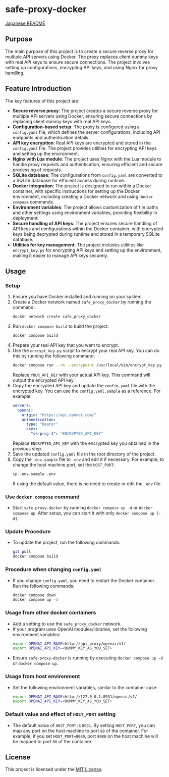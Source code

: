 # safe-proxy-docker

[Japanese README](README.md)

## Purpose

The main purpose of this project is to create a secure reverse proxy for multiple API servers using Docker. The proxy replaces client dummy keys with real API keys to ensure secure connections. The project involves setting up configurations, encrypting API keys, and using Nginx for proxy handling.

## Feature Introduction

The key features of this project are:

- **Secure reverse proxy**: The project creates a secure reverse proxy for multiple API servers using Docker, ensuring secure connections by replacing client dummy keys with real API keys.
- **Configuration-based setup**: The proxy is configured using a `config.yaml` file, which defines the server configurations, including API endpoints and authentication details.
- **API key encryption**: Real API keys are encrypted and stored in the `config.yaml` file. The project provides utilities for encrypting API keys and setting up the environment.
- **Nginx with Lua module**: The project uses Nginx with the Lua module to handle proxy requests and authentication, ensuring efficient and secure processing of requests.
- **SQLite database**: The configurations from `config.yaml` are converted to a SQLite database for efficient access during runtime.
- **Docker integration**: The project is designed to run within a Docker container, with specific instructions for setting up the Docker environment, including creating a Docker network and using `docker compose` commands.
- **Environment variables**: The project allows customization of file paths and other settings using environment variables, providing flexibility in deployment.
- **Secure handling of API keys**: The project ensures secure handling of API keys and configurations within the Docker container, with encrypted keys being decrypted during runtime and stored in a temporary SQLite database.
- **Utilities for key management**: The project includes utilities like `encrypt_key.py` for encrypting API keys and setting up the environment, making it easier to manage API keys securely.

## Usage

### Setup

1. Ensure you have Docker installed and running on your system.
2. Create a Docker network named `safe_proxy_docker` by running the command:
   ```sh
   docker network create safe_proxy_docker
   ```
3. Run `docker compose build` to build the project:
   ```sh
   docker compose build
   ```
4. Prepare your real API key that you want to encrypt.
5. Use the `encrypt_key.py` script to encrypt your real API key. You can do this by running the following command:
   ```sh
   docker compose run --rm --entrypoint /usr/local/bin/encrypt_key.py api_proxy YOUR_API_KEY
   ```
   Replace `YOUR_API_KEY` with your actual API key. This command will output the encrypted API key.
6. Copy the encrypted API key and update the `config.yaml` file with the encrypted key. You can use the `config.yaml.sample` as a reference. For example:
   ```yaml
   servers:
     openai:
       origin: "https://api.openai.com/"
       authentication:
         type: "Bearer"
         keys:
           "sk-proj-1": "ENCRYPTED_API_KEY"
   ```
   Replace `ENCRYPTED_API_KEY` with the encrypted key you obtained in the previous step.
7. Save the updated `config.yaml` file in the root directory of the project.
8. Copy the `.env.sample` file to `.env` and edit it if necessary. For example, to change the host machine port, set the `HOST_PORT`:
   ```sh
   cp .env.sample .env
   ```
   If using the default value, there is no need to create or edit the `.env` file.

### Use `docker compose` command

- Start `safe-proxy-docker` by running `docker compose up -d` or `docker compose up`. After setup, you can start it with only `docker compose up [-d]`.

### Update Procedure

- To update the project, run the following commands:
  ```sh
  git pull
  docker compose build
  ```

### Procedure when changing `config.yaml`

- If you change `config.yaml`, you need to restart the Docker container. Run the following commands:
  ```sh
  docker compose down
  docker compose up -d
  ```

### Usage from other docker containers

- Add a setting to use the `safe_proxy_docker` network.
- If your program uses OpenAI modules/libraries, set the following environment variables:
  ```sh
  export OPENAI_API_BASE=http://api_proxy/openai/v1/
  export OPENAI_API_KEY=<DUMMY_KEY_AS_YOU_SET>
  ```
- Ensure `safe-proxy-docker` is running by executing `docker compose up -d` or `docker compose up`.

### Usage from host environment

- Set the following environment variables, similar to the container case:
  ```sh
  export OPENAI_API_BASE=http://127.0.0.1:8931/openai/v1/
  export OPENAI_API_KEY=<DUMMY_KEY_AS_YOU_SET>
  ```

### Default value and effect of `HOST_PORT` setting

- The default value of `HOST_PORT` is `8931`. By setting `HOST_PORT`, you can map any port on the host machine to port `80` of the container. For example, if you set `HOST_PORT=8080`, port `8080` on the host machine will be mapped to port `80` of the container.

## License

This project is licensed under the [MIT License](LICENSE).
